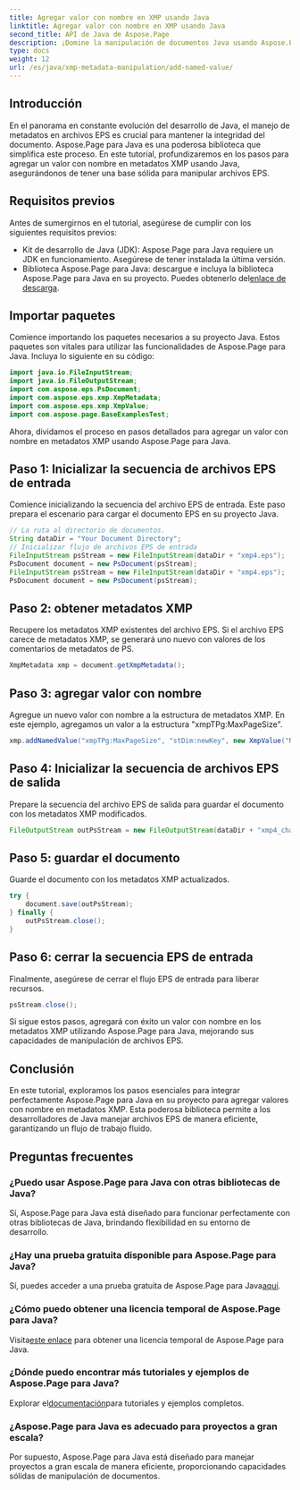 ```yaml
---
title: Agregar valor con nombre en XMP usando Java
linktitle: Agregar valor con nombre en XMP usando Java
second_title: API de Java de Aspose.Page
description: ¡Domine la manipulación de documentos Java usando Aspose.Page! Agregue sin esfuerzo valores con nombre en metadatos XMP con nuestra guía paso a paso para una integración perfecta.
type: docs
weight: 12
url: /es/java/xmp-metadata-manipulation/add-named-value/
---
```

## Introducción
En el panorama en constante evolución del desarrollo de Java, el manejo de metadatos en archivos EPS es crucial para mantener la integridad del documento. Aspose.Page para Java es una poderosa biblioteca que simplifica este proceso. En este tutorial, profundizaremos en los pasos para agregar un valor con nombre en metadatos XMP usando Java, asegurándonos de tener una base sólida para manipular archivos EPS.
## Requisitos previos
Antes de sumergirnos en el tutorial, asegúrese de cumplir con los siguientes requisitos previos:
- Kit de desarrollo de Java (JDK): Aspose.Page para Java requiere un JDK en funcionamiento. Asegúrese de tener instalada la última versión.
- Biblioteca Aspose.Page para Java: descargue e incluya la biblioteca Aspose.Page para Java en su proyecto. Puedes obtenerlo del[enlace de descarga](https://releases.aspose.com/page/java/).
## Importar paquetes
Comience importando los paquetes necesarios a su proyecto Java. Estos paquetes son vitales para utilizar las funcionalidades de Aspose.Page para Java. Incluya lo siguiente en su código:
```java
import java.io.FileInputStream;
import java.io.FileOutputStream;
import com.aspose.eps.PsDocument;
import com.aspose.eps.xmp.XmpMetadata;
import com.aspose.eps.xmp.XmpValue;
import com.aspose.page.BaseExamplesTest;
```
Ahora, dividamos el proceso en pasos detallados para agregar un valor con nombre en metadatos XMP usando Aspose.Page para Java.
## Paso 1: Inicializar la secuencia de archivos EPS de entrada
Comience inicializando la secuencia del archivo EPS de entrada. Este paso prepara el escenario para cargar el documento EPS en su proyecto Java.
```java
// La ruta al directorio de documentos.
String dataDir = "Your Document Directory";
// Inicializar flujo de archivos EPS de entrada
FileInputStream psStream = new FileInputStream(dataDir + "xmp4.eps");
PsDocument document = new PsDocument(psStream);
FileInputStream psStream = new FileInputStream(dataDir + "xmp4.eps");
PsDocument document = new PsDocument(psStream);
```
## Paso 2: obtener metadatos XMP
Recupere los metadatos XMP existentes del archivo EPS. Si el archivo EPS carece de metadatos XMP, se generará uno nuevo con valores de los comentarios de metadatos de PS.
```java
XmpMetadata xmp = document.getXmpMetadata();
```
## Paso 3: agregar valor con nombre
Agregue un nuevo valor con nombre a la estructura de metadatos XMP. En este ejemplo, agregamos un valor a la estructura "xmpTPg:MaxPageSize".
```java
xmp.addNamedValue("xmpTPg:MaxPageSize", "stDim:newKey", new XmpValue("NewValue"));
```
## Paso 4: Inicializar la secuencia de archivos EPS de salida
Prepare la secuencia del archivo EPS de salida para guardar el documento con los metadatos XMP modificados.
```java
FileOutputStream outPsStream = new FileOutputStream(dataDir + "xmp4_changed.eps");
```
## Paso 5: guardar el documento
Guarde el documento con los metadatos XMP actualizados.
```java
try {
    document.save(outPsStream);
} finally {
    outPsStream.close();
}
```
## Paso 6: cerrar la secuencia EPS de entrada
Finalmente, asegúrese de cerrar el flujo EPS de entrada para liberar recursos.
```java
psStream.close();
```
Si sigue estos pasos, agregará con éxito un valor con nombre en los metadatos XMP utilizando Aspose.Page para Java, mejorando sus capacidades de manipulación de archivos EPS.
## Conclusión
En este tutorial, exploramos los pasos esenciales para integrar perfectamente Aspose.Page para Java en su proyecto para agregar valores con nombre en metadatos XMP. Esta poderosa biblioteca permite a los desarrolladores de Java manejar archivos EPS de manera eficiente, garantizando un flujo de trabajo fluido.
## Preguntas frecuentes
### ¿Puedo usar Aspose.Page para Java con otras bibliotecas de Java?
Sí, Aspose.Page para Java está diseñado para funcionar perfectamente con otras bibliotecas de Java, brindando flexibilidad en su entorno de desarrollo.
### ¿Hay una prueba gratuita disponible para Aspose.Page para Java?
 Sí, puedes acceder a una prueba gratuita de Aspose.Page para Java[aquí](https://releases.aspose.com/).
### ¿Cómo puedo obtener una licencia temporal de Aspose.Page para Java?
 Visita[este enlace](https://purchase.aspose.com/temporary-license/) para obtener una licencia temporal de Aspose.Page para Java.
### ¿Dónde puedo encontrar más tutoriales y ejemplos de Aspose.Page para Java?
 Explorar el[documentación](https://reference.aspose.com/page/java/)para tutoriales y ejemplos completos.
### ¿Aspose.Page para Java es adecuado para proyectos a gran escala?
Por supuesto, Aspose.Page para Java está diseñado para manejar proyectos a gran escala de manera eficiente, proporcionando capacidades sólidas de manipulación de documentos.